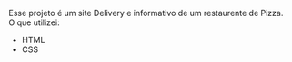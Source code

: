 Esse projeto é um site Delivery e informativo de um restaurente de Pizza.
<br/>
O que utilizei:
- HTML
- CSS

